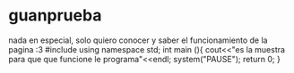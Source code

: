 # guanprueba
nada en especial, solo quiero conocer y saber el funcionamiento de la pagina :3 
#include<iostream>
using namespace std;
int main (){
  cout<<"es la muestra para que que funcione le programa"<<endl;
  system("PAUSE");
  return 0;
 }
